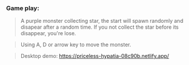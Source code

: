 ### Game play:

> A purple monster collecting star, the start will spawn randomly and disapear after a random time. If you not collect the star before its disappear, you're lose.

> Using A, D or arrow key to move the monster.

> Desktop demo: https://priceless-hypatia-08c90b.netlify.app/

